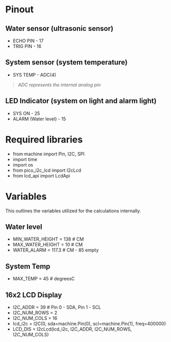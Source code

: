 # Pinout

## Water sensor (ultrasonic sensor)

* ECHO PIN - 17
* TRIG PIN - 16

## System sensor (system temperature)

* SYS TEMP - ADC(4)

> _ADC represents the internal analog pin_

## LED Indicator (system on  light and alarm light)

* SYS ON - 25
* ALARM (Water level) - 15

# Required libraries

* from machine import Pin, I2C, SPI
* import time
* import os
* from pico_i2c_lcd import I2cLcd
* from lcd_api import LcdApi

# Variables

This outlines the variables utilized for the calculations internally.

## Water level

* MIN_WATER_HEIGHT = 138 # CM 
* MAX_WATER_HEIGHT = 10 # CM 
* WATER_ALARM = 117.3 # CM - 85 empty

## System Temp

* MAX_TEMP = 45 # degreesC 

## 16x2 LCD Display
* I2C_ADDR = 39 # Pin 0 - SDA, Pin 1 - SCL
* I2C_NUM_ROWS = 2
* I2C_NUM_COLS = 16
* lcd_i2c = I2C(0, sda=machine.Pin(0), scl=machine.Pin(1), freq=400000)
* LCD_DIS = I2cLcd(lcd_i2c, I2C_ADDR, I2C_NUM_ROWS, I2C_NUM_COLS)